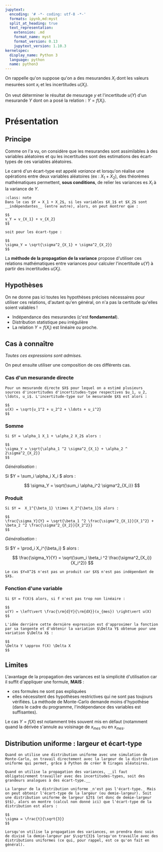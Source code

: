 ```yaml
---
jupytext:
  encoding: '# -*- coding: utf-8 -*-'
  formats: ipynb,md:myst
  split_at_heading: true
  text_representation:
    extension: .md
    format_name: myst
    format_version: 0.13
    jupytext_version: 1.10.3
kernelspec:
  display_name: Python 3
  language: python
  name: python3
---
```


On rappelle qu'on suppose qu'on a des mesurandes $X_i$ dont les valeurs mesurées sont $x_i$ et les incertitudes $u(X_i)$.

On veut déterminer le résultat de mesurage $y$ et l'incertitude $u(Y)$ d'un mesurande $Y$ dont on a posé la relation : $Y = f(X_i)$.

# Présentation

## Principe
Comme on l'a vu, on considère que les mesurandes sont assimilables à des variables aléatoires et qu les incertitudes sont des estimations des écart-types de ces variables aléatoires.

Le carré d'un écart-type est appelé _variance_ et lorsqu'on réalise une opérations entre deux variables aléatoires (ex : $X_1 + X_2$), des théorèmes mathématiques permettent, __sous conditions__, de relier les variances es $X_i$ à la variance de $Y$.

````{admonition} Exemple
:class: note
Dans le cas $Y = X_1 + X_2$, si les variables $X_1$ et $X_2$ sont __indépendantes__ (entre autre), alors, on peut montrer que :

$$
v_Y = v_{X_1} + v_{X_2}
$$

soit pour les écart-type :

$$
\sigma_Y = \sqrt{\sigma^2_{X_1} + \sigma^2_{X_2}}
$$

````

La __méthode de la propagation de la variance__ propose d'utiliser ces relations mathématiques entre variances pour calculer l'incertitude $u(Y)$ à partir des incertitudes $u(X_i)$.

## Hypothèses
On ne donne pas ici toutes les hypothèses précises nécessaires pour utiliser ces relations, d'autant qu'en général, on n'a pas la certitude qu'elles soient valables !

* Indépendance des mesurandes (c'est __fondamental__).
* Distribution statistique peu irrégulière
* La relation $Y=f(X_i)$ est linéaire ou proche.

## Cas à connaître
_Toutes ces expressions sont admises._

On peut ensuite utiliser une composition de ces différents cas.

### Cas d'un mesurande directe
````{important}
Pour un mesurande directe $X$ pour lequel on a estimé plusieurs sources d'incertitudes d'incertitudes-type respectives $u_1, u_2, \ldots, u_i$. L'incertitude-type sur le mesurande $X$ est alors :

$$
u(X) = \sqrt{u_1^2 + u_2^2 + \ldots + u_i^2}
$$
````

### Somme
````{important} 
Si $Y = \alpha_1 X_1 + \alpha_2 X_2$ alors :

$$
\sigma_Y = \sqrt{\alpha_1 ^2 \sigma^2_{X_1} + \alpha_2 ^ 2\sigma^2_{X_2}}
$$
````

_Généralisation_ : 

Si $Y = \sum_i \alpha_i X_i $ alors :

$$
\sigma_Y = \sqrt{\sum_i \alpha_i^2 \sigma^2_{X_i}}
$$

### Produit
````{important} 
Si $Y =  X_1^{\beta_1} \times X_2^{\beta_1}$ alors :

$$
\frac{\sigma_Y}{Y} = \sqrt{\beta_1 ^2 \frac{\sigma^2_{X_1}}{X_1^2} + \beta_2 ^2 \frac{\sigma^2_{X_2}}{X_2^2}}
$$
````

_Généralisation_ : 

Si $Y = \prod_i X_i^{\beta_i} $ alors :

$$
\frac{\sigma_Y}{Y} = \sqrt{\sum_i \beta_i ^2 \frac{\sigma^2_{X_i}}{X_i^2}}
$$

````{attention} 
Le cas $Y=X^2$ n'est pas un produit car $X$ n'est pas indépendant de $X$.

````

### Fonction d'une variable
````{important} 
Si $Y = f(X)$ alors, si f n'est pas trop non linéaire :

$$
u(Y) = \left\vert \frac{\rm{d}Y}{\rm{dX}}(x_{mes}) \right\vert u(X)
$$
````

```{margin}
L'idée derrière cette dernière expression est d'approximer la fonction par sa tangente et d'obtenir la variation $\Delta Y$ obtenue pour une variation $\Delta X$ :

$$
\Delta Y \approx f(X) \Delta X
$$

```
## Limites
L'avantage de la propagation des variances est la simplicité d'utilisation car il suffit d'appliquer une formule, __MAIS__ :

* ces formules ne sont pas expliquées
* elles nécessitent des hypothèses restrictives qui ne sont pas toujours vérifiées. La méthode de Monte-Carlo demande moins d'hypothèse (dans le cadre du programme, l'indépendance des variables est suffisantes).

Le cas $Y=f(X)$ est notamment très souvent mis en défaut (notamment quand la dérivée s'annule au voisinage de $x_{mes}$ ou en $x_{mes}$.

## Distribution uniforme : largeur et écart-type

````{attention}
Quand on utilise une distribution uniforme avec une simulation de Monte-Carlo, on travail directement avec la largeur de la distribution uniforme qui permet, grâce à Python de créer N tirages aléatoires.

Quand on utilise la propagation des variances, __il faut obligatoirement travailler avec des incertitudes-types, soit des grandeurs analogues à des écart-type.__ 

La largeur de la distribution uniforme _n'est pas l'écart-type._ Mais on peut obtenir l'écart-type de la largeur (ou demie-largeur). Soit une distribution uniforme de largeur $2t$ (et donc de demie-largeur $t$), alors on montre (calcul non donné ici) que l'écart-type de la distribution est alors :

$$
\sigma = \frac{t}{\sqrt{3}}
$$

Lorsqu'on utilise la propagation des variances, on prendra donc soin de divisé la demie-largeur par $\sqrt{3}$ lorsqu'on travaille avec des distributions uniformes (ce qui, pour rappel, est ce qu'on fait en général).

````
